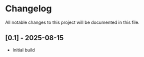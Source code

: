 # Changelog

All notable changes to this project will be documented in this file.

## [0.1] - 2025-08-15

- Initial build
